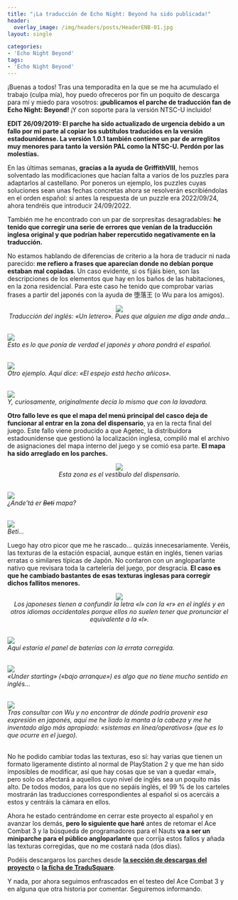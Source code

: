 ```yaml
---
title: "¡La traducción de Echo Night: Beyond ha sido publicada!"
header:
  overlay_image: /img/headers/posts/HeaderENB-01.jpg
layout: single

categories:
- 'Echo Night Beyond'
tags:
- 'Echo Night Beyond'
---
```


¡Buenas a todos! Tras una temporadita en la que se me ha acumulado el trabajo (culpa mía), hoy puedo ofreceros 
por fin un poquito de descarga para mí y miedo para vosotros: **¡publicamos el parche de traducción fan de Echo Night: 
Beyond!** ¡Y con soporte para la versión NTSC-U incluido!

**EDIT 26/09/2019: El parche ha sido actualizado de urgencia debido a un fallo por mi parte al copiar los subtítulos 
traducidos en la versión estadounidense. La versión 1.0.1 también contiene un par de arreglitos muy menores para tanto 
la versión PAL como la NTSC-U. Perdón por las molestias.**

<!--more-->

En las últimas semanas, **gracias a la ayuda de GriffithVIII**, hemos solventado las modificaciones que hacían falta a varios 
de los puzzles para adaptarlos al castellano. Por poneros un ejemplo, los puzzles cuyas soluciones sean unas fechas concretas 
ahora se resolverán escribiéndolas en el orden español: si antes la respuesta de un puzzle era 2022/09/24, ahora tendréis que 
introducir 24/09/2022.

También me he encontrado con un par de sorpresitas desagradables: **he tenido que corregir una serie de errores que venían de 
la traducción inglesa original y que podrían haber repercutido negativamente en la traducción.**

No estamos hablando de diferencias de criterio a la hora de traducir ni nada parecido: **me refiero a frases que aparecían donde no 
debían porque estaban mal copiadas**. Un caso evidente, si os fijáis bien, son las descripciones de los elementos que hay en los 
baños de las habitaciones, en la zona residencial. Para este caso he tenido que comprobar varias frases a partir del japonés con la 
ayuda de 堕落王 (o Wu para los amigos).

<p align="center">
  <img src="/img/2022/09/TTV-ENB-COMP-01A.jpg"><br>
<i>Traducción del inglés: «Un letrero». Pues que alguien me diga ande anda...</i><br><br>

  <img src="/img/2022/09/TTV-ENB-COMP-01B.jpg"><br>
<i>Esto es lo que ponía de verdad el japonés y ahora pondrá el español.</i><br><br>

  <img src="/img/2022/09/TTV-ENB-COMP-02A.jpg"><br>
<i>Otro ejemplo. Aquí dice: «El espejo está hecho añicos».</i><br><br>

  <img src="/img/2022/09/TTV-ENB-COMP-02B.jpg"><br>
<i>Y, curiosamente, originalmente decía lo mismo que con la lavadora.</i><br>
</p>

**Otro fallo leve es que el mapa del menú principal del casco deja de funcionar al entrar en la zona del dispensario**, ya en la 
recta final del juego. Este fallo viene producido a que Agetec, la distribuidora estadounidense que gestionó la localización inglesa, 
compiló mal el archivo de asignaciones del mapa interno del juego y se comió esa parte. **El mapa ha sido arreglado en los parches.** 

<p align="center">
  <img src="/img/2022/09/TTV-ENB-COMP-03.jpg"><br>
<i>Esta zona es el vestíbulo del dispensario.</i><br><br>

<img src="/img/2022/09/TTV-ENB-COMP-04A.jpg"><br>
<i>¿Ande'tá er <del>Beti</del> mapa?</i><br><br>

<img src="/img/2022/09/TTV-ENB-COMP-04B.jpg"><br>
<i>Beti...</i><br>
</p>

Luego hay otro picor que me he rascado... quizás innecesariamente. Veréis, las texturas de la estación espacial, aunque están en inglés, 
tienen varias erratas o similares típicas de Japón. No contaron con un angloparlante nativo que revisara toda la cartelería del juego, 
por desgracia. **El caso es que he cambiado bastantes de esas texturas inglesas para corregir dichos fallitos menores.**

<p align="center">
  <img src="/img/2022/09/TTV-ENB-COMP-05B.jpg"><br>
<i>Los japoneses tienen a confundir la letra «l» con la «r» en el inglés y en otros idiomas occidentales porque ellos no suelen tener que pronunciar el equivalente a la «l».</i><br><br>

<img src="/img/2022/09/TTV-ENB-COMP-05A.jpg"><br>
<i>Aquí estaría el panel de baterías con la errata corregida.</i><br><br>

<img src="/img/2022/09/TTV-ENB-COMP-06B.jpg"><br>
<i>«Under starting» («bajo arranque») es algo que no tiene mucho sentido en inglés...</i><br><br>

<img src="/img/2022/09/TTV-ENB-COMP-06A.jpg"><br>
<i>Tras consultar con Wu y no encontrar de dónde podría provenir esa expresión en japonés, aquí me he liado la manta a la cabeza y me he inventado algo más apropiado: «sistemas en línea/operativos» (que es lo que ocurre en el juego).</i><br><br>
</p>

No he podido cambiar todas las texturas, eso sí: hay varias que tienen un formato ligeramente distinto al normal de PlayStation 2 y que 
me han sido imposibles de modificar, así que hay cosas que se van a quedar «mal», pero solo os afectará a aquellos cuyo nivel de inglés 
sea un poquito más alto. De todos modos, para los que no sepáis inglés, el 99 % de los carteles mostrarán las traducciones correspondientes 
al español si os acercáis a estos y centráis la cámara en ellos.

Ahora he estado centrándome en cerrar este proyecto al español y en avanzar los demás, **pero lo siguiente que haré** antes de retomar el 
Ace Combat 3 y la búsqueda de programadores para el Nauts **va a ser un miniparche para el público angloparlante** que corrija estos fallos
y añada las texturas corregidas, que no me costará nada (dos días).

Podéis descargaros los parches desde **[la sección de descargas del proyecto](https://tiovictor.romhackhispano.org/echo-night-beyond/descargar/)** o **[la ficha de TraduSquare](https://tradusquare.es/proyectos/echo-night-beyond/)**.

Y nada, por ahora seguimos enfrascados en el testeo del Ace Combat 3 y en alguna que otra historia por comentar. Seguiremos informando.